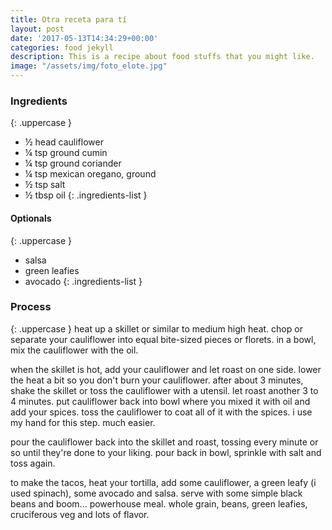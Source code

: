 ```yaml
---
title: Otra receta para tí
layout: post
date: '2017-05-13T14:34:29+00:00'
categories: food jekyll
description: This is a recipe about food stuffs that you might like.
image: "/assets/img/foto_elote.jpg"
---
```

### Ingredients
{: .uppercase }
- ½ head cauliflower
- ¼ tsp ground cumin
- ¼ tsp ground coriander
- ¼ tsp mexican oregano, ground
- ½ tsp salt
- ½ tbsp oil
{: .ingredients-list }

#### Optionals
{: .uppercase }
- salsa
- green leafies
- avocado
{: .ingredients-list }

### Process
{: .uppercase }
heat up a skillet or similar to medium high heat. chop or separate your cauliflower into equal bite-sized pieces or florets. in a bowl, mix the cauliflower with the oil.


when the skillet is hot, add your cauliflower and let roast on one side. lower the heat a bit so you don't burn your cauliflower. after about 3 minutes, shake the skillet or toss the cauliflower with a utensil. let roast another 3 to 4 minutes. put cauliflower back into bowl where you mixed it with oil and add your spices. toss the cauliflower to coat all of it with the spices. i use my hand for this step. much easier.


pour the cauliflower back into the skillet and roast, tossing every minute or so until they're done to your liking. pour back in bowl, sprinkle with salt and toss again.


to make the tacos, heat your tortilla, add some cauliflower, a green leafy (i used spinach), some avocado and salsa. serve with some simple black beans and boom... powerhouse meal. whole grain, beans, green leafies, cruciferous veg and lots of flavor.
